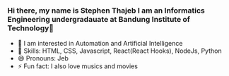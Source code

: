 ### Hi there, my name is Stephen Thajeb I am an Informatics Engineering undergradauate at Bandung Institute of Technology👋

- 🔭 I am interested in Automation and Artificial Intelligence
- 🌱 Skills: HTML, CSS, Javascript, React(React Hooks), NodeJs, Python
- 😄 Pronouns: Jeb
- ⚡ Fun fact: I also love musics and movies
